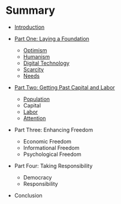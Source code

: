 # Summary

* [Introduction](README.md)

* [Part One: Laying a Foundation](part-one/README.md)
    * [Optimism](part-one/Optimism.md)
    * [Humanism](part-one/Humanism.md)
    * [Digital Technology](part-one/Digital.md)
    * [Scarcity](part-one/Scarcity.md)
    * [Needs](part-one/Needs.md)

* [Part Two: Getting Past Capital and Labor](part-two/README.md)
    * [Population](part-two/Population.md)
    * Capital
    * [Labor](part-two/Labor.md)
    * [Attention](part-two/Attention.md)

* Part Three: Enhancing Freedom
    * Economic Freedom
    * Informational Freedom
    * Psychological Freedom

* Part Four: Taking Responsibility
    * Democracy
    * Responsibility

* Conclusion
